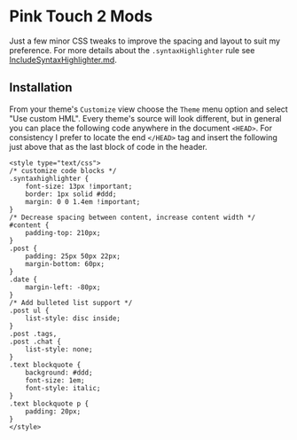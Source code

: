 # Pink Touch 2 Mods

Just a few minor CSS tweaks to improve the spacing and layout to suit my preference. For more details about the `.syntaxHighlighter` rule see [IncludeSyntaxHighlighter.md](../IncludeSyntaxHighlighter.md).

## Installation

From your theme's `Customize` view choose the `Theme` menu option and select "Use custom HML". Every theme's source will look different, but in general you can place the following code anywhere in the document `<HEAD>`. For consistency I prefer to locate the end `</HEAD>` tag and insert the following just above that as the last block of code in the header.

	<style type="text/css">
	/* customize code blocks */
	.syntaxhighlighter {
	    font-size: 13px !important;
	    border: 1px solid #ddd;
	    margin: 0 0 1.4em !important;
	}
	/* Decrease spacing between content, increase content width */
	#content {
	    padding-top: 210px;
	}
	.post {
	    padding: 25px 50px 22px;
	    margin-bottom: 60px;
	}
	.date {
	    margin-left: -80px;
	}
	/* Add bulleted list support */
	.post ul {
	    list-style: disc inside;
	}
	.post .tags,
	.post .chat {
	    list-style: none;
	}
	.text blockquote {
	    background: #ddd;
	    font-size: 1em;
	    font-style: italic;
	}
	.text blockquote p {
	    padding: 20px;
	}
	</style>
